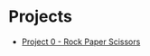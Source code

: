 # Projects

- [Project 0 - Rock Paper Scissors](https://github.com/ga-adi-nyc/Project-0---Rock-Paper-Scissors)
